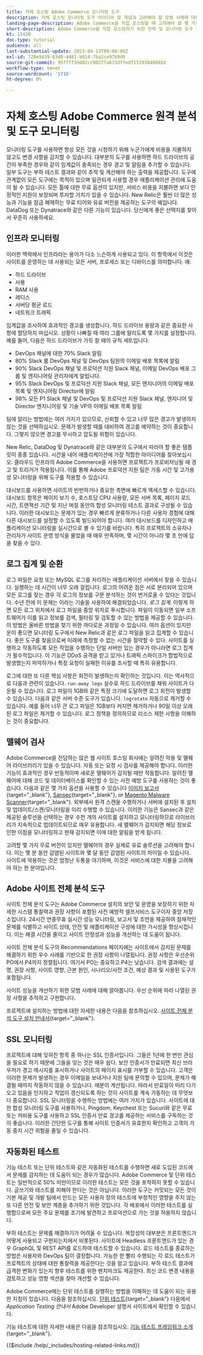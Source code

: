 ```yaml
---
title: 자체 호스팅 Adobe Commerce 모니터링 도구
description: 자체 호스팅 모니터링 도구 아이디어 및 개념과 고려해야 할 모범 사례에 대해 알아봅니다.
landing-page-description: Adobe Commerce을 직접 호스팅할 때 고려해야 할 몇 가지 모니터링 도구 개념과 사항에 대해 알아봅니다.
short-description: Adobe Commerce을 직접 호스팅하기 위한 전략 및 모니터링 도구 개념에 대해 알아봅니다.
kt: 11420
doc-type: tutorial
audience: all
last-substantial-update: 2023-04-13T00:00:00Z
exl-id: 728e9439-63d0-4481-b014-7ba2ce97b9d0
source-git-commit: 95ffff39d82cc9027fa633dffedf15193040802d
workflow-type: tm+mt
source-wordcount: '1716'
ht-degree: 0%

---
```


# 자체 호스팅 Adobe Commerce 원격 분석 및 도구 모니터링

모니터링 도구를 사용하면 항상 모든 것을 시청하기 위해 누군가에게 비용을 지불하지 않고도 변경 사항을 감지할 수 있습니다. 대부분의 도구를 사용하면 하드 드라이브의 공간이 부족한 경우와 같이 임계값이 충족되는 경우 경고 및 알림을 추가할 수 있습니다. 일부 도구는 부하 테스트 결과와 같이 추적 및 계산해야 하는 출력을 제공합니다. 도구에 관계없이 모든 도구에는 목적이 있으며 일관되게 사용할 경우 애플리케이션 관리에 도움이 될 수 있습니다. 모든 툴에 대한 무료 옵션이 있지만, 서비스 비용을 지불하면 보다 안정적인 지원이 보장되며 투자할 가치가 있을 수 있습니다. New Relic은 훨씬 더 많은 성능과 기능을 잠금 해제하는 무료 티어와 유료 버전을 제공하는 도구의 예입니다. DataDog 또는 Dynatrace와 같은 다른 기능이 있습니다. 당신에게 좋은 선택지를 찾아서 꾸준히 사용하세요.

## 인프라 모니터링

이러한 맥락에서 인프라라는 용어가 다소 느슨하게 사용되고 있다. 이 항목에서 이것은 사이트를 운영하는 데 사용되는 모든 서버, 프로세스 또는 디바이스를 의미합니다. 예:

* 하드 드라이브
* 사용
* RAM 사용
* 레디스
* 서버당 평균 로드
* 네트워크 트래픽

임계값을 조사하여 효과적인 경고를 생성합니다. 하드 드라이브 용량과 같은 중요한 사항에 할당하지 마십시오. 상황이 나빠질 때 여러 그룹에 알리도록 몇 가지를 설정합니다. 예를 들어, 다음은 하드 드라이브가 가득 찰 때의 규칙 세트입니다.

* DevOps 채널에 대한 70% Slack 알림
* 80% Slack 룸 DevOps 채널 및 DevOps 팀원의 이메일 배포 목록에 알림
* 90% Slack DevOps 채널 및 프로덕션 지원 Slack 채널, 이메일 DevOps 배포 그룹 및 엔지니어링 관리자에게 알립니다.
* 95% Slack DevOps 및 프로덕션 지원 Slack 채널, 모든 엔지니어의 이메일 배포 목록 및 엔지니어링 Director에 알림
* 98% 모든 P1 Slack 채널 및 DevOps 및 프로덕션 지원 Slack 채널, 엔지니어 및 Director 엔지니어링 및 기술 VP의 이메일 배포 목록 알림

팀에 알리는 방법에는 여러 가지가 있으므로, 신뢰할 수 있고 너무 많은 경고가 발생하지 않는 것을 선택하십시오. 문제가 발생할 때를 대비하여 경고를 예약하는 것이 중요합니다. 그렇지 않으면 경고를 무시하고 압도될 위험이 있습니다.

New Relic, DataDog 및 Dynatrace와 같은 대부분의 도구에서 따라야 할 좋은 템플릿이 종종 있습니다. 시간을 내어 애플리케이션에 가장 적합한 아이디어를 찾아보십시오. 클라우드 인프라의 Adobe Commerce을 사용하면 프로젝트가 프로비저닝될 때 경고 및 트리거가 적용됩니다. 이를 통해 Adobe 프로덕션 지원 팀은 가동 시간 및 고가용성 모니터링을 위해 도구를 적용할 수 있습니다.

대시보드를 사용하면 사이트의 빈번하거나 중요한 측면에 빠르게 액세스할 수 있습니다. 대시보드 항목은 페이지 보기 수, 호스트당 CPU 사용량, 모든 서버 목록, 페이지 로드 시간, 트랜잭션 기간 및 지난 며칠 동안의 합성 모니터링 테스트 결과로 구성될 수 있습니다. 이러한 대시보드는 문제가 있는 경우 빠르게 분류하거나 다른 사용자 경험에 대해 다른 대시보드를 설정할 수 있도록 빌드되어야 합니다. 여러 대시보드를 디자인하고 애플리케이션 모니터링을 실시간으로 볼 수 있기를 바랍니다. 특히 프로젝트의 소유자나 관리자가 사이트 운영 방식을 물었을 때 매우 만족하며, 몇 시간이 아니라 몇 초 만에 답을 찾을 수 있다.

## 로그 집계 및 순환

로그 파일은 요청 또는 MySQL 로그를 처리하는 애플리케이션 서버에서 찾을 수 있습니다. 실행하는 데 시간이 너무 오래 걸립니다. 로그의 어려운 점은 서로 분리되어 있으며 모든 로그를 찾는 경우 각 로그의 정보를 구문 분석하는 것이 번거로울 수 있다는 것입니다. 수년 전에 이 문제는 이라는 기술을 사용하여 해결되었습니다. _로그 집계_. 이렇게 하면 모든 로그 위치에서 로그 파일을 중앙 위치로 푸시합니다. 파일이 이동되면 일부 소프트웨어가 이를 읽고 정보를 검색, 필터링 및 검토할 수 있는 방법을 제공할 수 있습니다. 이 방법은 올바른 방법을 찾기 위한 까다로운 과정일 수 있습니다. 여러 옵션이 있지만 운이 좋으면 모니터링 도구에서 New Relic과 같은 로그 파일을 읽고 집계할 수 있습니다. 좋은 도구를 찾음으로써 미래에 측정할 수 없는 시간을 절약할 수 있다. 사이트를 실행하고 작동하도록 모든 작업을 수행하는 단일 서버만 있는 경우가 아니라면 로그 집계가 필수적입니다. 이 기능은 DDoS 공격을 받고 있거나 트래픽 스파이크가 합법적으로 발생했는지 파악하거나 특정 요청이 실패한 이유를 조사할 때 특히 유용합니다.

로그에 대한 또 다른 핵심 사항은 회전이 발생하는지 확인하는 것입니다. 이는 역사적으로 다음과 관련이 있습니다. `run-away logs` 실수로 하드 드라이브를 채워 사이트가 다운될 수 있습니다. 로그 파일이 1GB와 같은 특정 크기에 도달하면 로그 회전이 발생할 수 있습니다. 다음과 같은 서버 수준 도구가 있습니다. `logrotate` 자동으로 제거할 수 있습니다. 예를 들어 너무 큰 로그 파일은 1GB보다 커지면 제거하거나 90일 이상 오래된 로그 파일은 제거할 수 있습니다. 로그 정책을 정의하므로 리소스 제한 사항을 이해하는 것이 중요합니다.

## 맬웨어 검사

Adobe Commerce을 전담하는 많은 웹 사이트 호스팅 회사에는 알려진 악용 및 맬웨어 라이브러리가 있을 수 있습니다. 자동 또는 요청 시 검사를 제공해야 합니다. 이러한 기능이 효과적인 경우 반동적이며 새로운 맬웨어가 감지될 때만 작동합니다. 알려진 맬웨어에 대해 코드 및 데이터베이스를 확인할 수 있는 사전 예방 도구를 사용하는 것이 좋습니다. 다음과 같은 몇 가지 옵션을 사용할 수 있습니다 [이미지 보고서](https://www.magereport.com){target="_blank"}, [Sansec](https://sansec.io){target="_blank"}, or [Magento Malware Scanner](https://github.com/gwillem/magento-malware-scanner){target="_blank"}. 외부에서 원격 스캔을 수행하거나 서버에 설치된 후 설치 및 업데이트/스캔/모니터링을 미리 수행할 수 있습니다. 이러한 기능은 Sansec과 같은 제공된 솔루션을 선택하는 경우 수천 개의 사이트를 설치하고 모니터링하므로 라이브러리가 지속적으로 업데이트되므로 매우 유용합니다. 새 맬웨어가 감지되면 해당 정보로 인한 이점을 모니터링하고 현재 감지되면 이에 대한 알림을 받게 됩니다.

고려할 몇 가지 무료 버전이 있지만 맬웨어의 경우 실제로 유료 솔루션을 고려해야 합니다. 이는 몇 분 동안 감염된 사이트와 몇 달 동안 감염된 사이트의 차이일 수 있습니다. 사이트에 악용하는 것은 엄청난 두통을 야기하며, 이것은 서비스에 대한 지불을 고려해야 하는 한 분야입니다.

## Adobe 사이트 전체 분석 도구

사이트 전체 분석 도구는 Adobe Commerce 설치의 보안 및 운영을 보장하기 위한 자세한 시스템 통찰력과 권장 사항이 포함된 사전 예방적 셀프서비스 도구이자 중앙 저장소입니다. 24시간 연중무휴 실시간 성능 모니터링, 보고서 및 조언을 제공하여 잠재적인 문제를 식별하고 사이트 상태, 안전 및 애플리케이션 구성에 대한 가시성을 향상시킵니다. 이는 해결 시간을 줄이고 사이트 안정성과 성능을 개선하는 데 도움이 됩니다.

사이트 전체 분석 도구의 Recommendations 페이지에는 사이트에서 감지된 문제를 해결하기 위한 우수 사례를 기반으로 한 권장 사항이 나열됩니다. 권장 사항은 우선순위 PO에서 P4까지 정렬됩니다. 여기서 PO는 중요하고 P4는 낮습니다. 검색 결과에는 설명, 권장 사항, 사이트 영향, 근본 원인, 시나리오/사전 조건, 예상 결과 및 사용된 도구가 포함됩니다.

사이트 성능을 개선하기 위한 모범 사례에 대해 알아봅니다. 우선 순위에 따라 나열된 권장 사항을 추적하고 구현합니다.

프로젝트에 설치하는 방법에 대한 자세한 내용은 다음을 참조하십시오. [사이트 전체 분석 도구 설치 안내서](https://experienceleague.adobe.com/docs/commerce-operations/tools/site-wide-analysis-tool/installation.html){target="_blank"}.

## SSL 모니터링

프로젝트에 대해 잊혀진 항목 중 하나는 SSL 인증서입니다. 그들은 1년에 한 번만 관심을 필요로 하기 때문에 그들을 잊는 것은 매우 쉽다. 보안 인증서가 만료되면 최신 브라우저가 경고 메시지를 표시하거나 사이트의 페이지 표시를 거부할 수 있습니다. 고객은 이러한 문제가 발생하는 경우 이메일을 보내거나 지원 팀에 문의할 수 있으며, 문제가 해결될 때까지 작동하지 않을 수 있습니다. 매분이 계산됩니다. 따라서 만료일이 미리 다가오고 있음을 인지하고 작업이 갱신되도록 하는 것이 사이트를 계속 가동하는 데 무엇보다 중요합니다. SSL 모니터링을 수행하는 방법에는 여러 가지가 있습니다. 사이트에 대한 합성 모니터링 도구를 사용하거나, Pingdom, Keychest 또는 Sucuri와 같은 무료 또는 저비용 도구를 사용하고 SSL 인증서 만료 경고를 제공하는 서비스를 구독하는 것이 좋습니다. 이러한 간단한 도구를 통해 사이트 인증서가 유효한지 확인하고 고객의 가동 중지 시간 위험을 줄일 수 있습니다.

## 자동화된 테스트

기능 테스트 또는 단위 테스트와 같은 자동화된 테스트를 수행하면 새로 도입된 코드에서 문제를 감지하는 데 도움이 되는 경우가 많습니다. Adobe Commerce 및 단위 테스트는 일반적으로 50% 미만이므로 이러한 테스트는 모든 것을 포착하지 못할 수 있습니다. 글쓰기와 테스트를 피해야 한다는 것은 아닙니다. 이러한 도구는 커밋되는 모든 것이 기본 제공 및 개발 팀에서 만드는 모든 사용자 정의 테스트에 부정적인 영향을 주지 않는 또 다른 안전 및 보안 계층을 추가하기 위한 것입니다. 각 배포에서 이러한 테스트를 실행함으로써 모든 주요 문제를 조기에 발견하고 프로덕션으로 가는 것을 허용하지 않습니다.

부하 테스트는 문제를 해결하기가 어려울 수 있습니다. 복잡성의 대부분은 프론트엔드가 어떻게 사용되고 구현되는지에서 비롯된다. 사이트에 Headless 프론트엔드가 있는 경우 GraphQL 및 REST API를 로드하여 테스트할 수 있습니다. 로드 테스트를 종료하는 방법은 사용자와 DevOps 팀이 결정합니다. 가능한 한 빨리 수행되는 각 로드 테스트가 프로젝트의 상태에 대한 통찰력을 제공한다는 것을 알고 있습니다. 부하 테스트 결과에 급격한 변화가 있는지 향후 테스트를 위한 벤치마크도 제공한다. 최신 코드 변경 내용을 검토하고 성능 영향 섹션을 찾아 개선할 수 있습니다.

Adobe Commerce에는 단위 테스트를 실행하는 방법을 이해하는 데 도움이 되는 유용한 지침이 있습니다. 다음을 참조하십시오. [단위 테스트](https://developer.adobe.com/commerce/testing/guide/unit/){target="_blank"} 다음에서 _Application Testing 안내서_ Adobe Developer 설명서 사이트에서 확인할 수 있습니다.

기능 테스트에 대한 자세한 내용은 다음을 참조하십시오. [기능 테스트 프레임워크 소개](https://developer.adobe.com/commerce/testing/functional-testing-framework/){target="_blank"}.


{{$include /help/_includes/hosting-related-links.md}}
